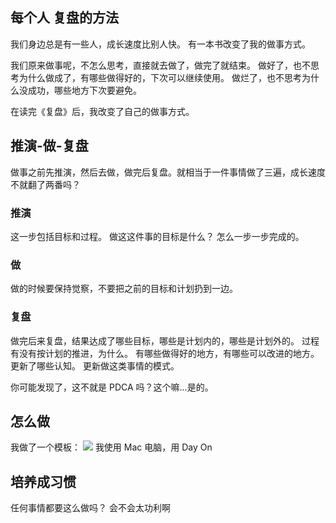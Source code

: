 每个人
复盘的方法
---
我们身边总是有一些人，成长速度比别人快。
有一本书改变了我的做事方式。

我们原来做事呢，不怎么思考，直接就去做了，做完了就结束。
做好了，也不思考为什么做成了，有哪些做得好的，下次可以继续使用。
做烂了，也不思考为什么没成功，哪些地方下次要避免。

在读完《复盘》后，我改变了自己的做事方式。

## 推演-做-复盘
做事之前先推演，然后去做，做完后复盘。就相当于一件事情做了三遍，成长速度不就翻了两番吗？

### 推演
这一步包括目标和过程。
做这这件事的目标是什么？
怎么一步一步完成的。

### 做
做的时候要保持觉察，不要把之前的目标和计划扔到一边。

###  复盘
做完后来复盘，结果达成了哪些目标，哪些是计划内的，哪些是计划外的。
过程有没有按计划的推进，为什么。
有哪些做得好的地方，有哪些可以改进的地方。
更新了哪些认知。
更新做这类事情的模式。

你可能发现了，这不就是 PDCA 吗？这个嘛...是的。

## 怎么做
我做了一个模板：
![](./_image/2017-03-02-07-52-15.jpg)
我使用 Mac 电脑，用 Day On
## 培养成习惯

任何事情都要这么做吗？
会不会太功利啊